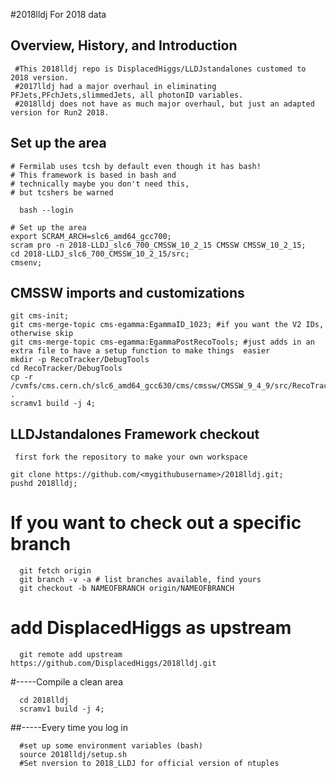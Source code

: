 #2018lldj
 For 2018 data
## Overview, History, and Introduction
```
 #This 2018lldj repo is DisplacedHiggs/LLDJstandalones customed to 2018 version.
 #2017lldj had a major overhaul in eliminating PFJets,PFchJets,slimmedJets, all photonID variables. 
 #2018lldj does not have as much major overhaul, but just an adapted version for Run2 2018.
```
## Set up the area
```
# Fermilab uses tcsh by default even though it has bash!
# This framework is based in bash and
# technically maybe you don't need this,
# but tcshers be warned

  bash --login

# Set up the area
export SCRAM_ARCH=slc6_amd64_gcc700;
scram pro -n 2018-LLDJ_slc6_700_CMSSW_10_2_15 CMSSW CMSSW_10_2_15;
cd 2018-LLDJ_slc6_700_CMSSW_10_2_15/src;
cmsenv;
```

## CMSSW imports and customizations
```
git cms-init;
git cms-merge-topic cms-egamma:EgammaID_1023; #if you want the V2 IDs, otherwise skip  
git cms-merge-topic cms-egamma:EgammaPostRecoTools; #just adds in an extra file to have a setup function to make things  easier
mkdir -p RecoTracker/DebugTools
cd RecoTracker/DebugTools
cp -r /cvmfs/cms.cern.ch/slc6_amd64_gcc630/cms/cmssw/CMSSW_9_4_9/src/RecoTracker/DebugTools/ . 
scramv1 build -j 4;
```

## LLDJstandalones Framework checkout
```
 first fork the repository to make your own workspace

git clone https://github.com/<mygithubusername>/2018lldj.git;
pushd 2018lldj;
```

# If you want to check out a specific branch
```
  git fetch origin
  git branch -v -a # list branches available, find yours
  git checkout -b NAMEOFBRANCH origin/NAMEOFBRANCH
```  
# add DisplacedHiggs as upstream
```
  git remote add upstream https://github.com/DisplacedHiggs/2018lldj.git
```
#-----Compile a clean area
```
  cd 2018lldj
  scramv1 build -j 4;
```
##-----Every time you log in
```
  #set up some environment variables (bash)
  source 2018lldj/setup.sh
  #Set nversion to 2018_LLDJ for official version of ntuples

```
